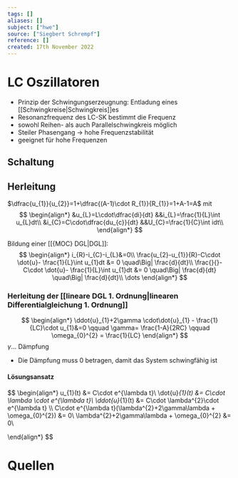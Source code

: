 ```yaml
---
tags: []
aliases: []
subject: ["hwe"]
source: ["Siegbert Schrempf"]
reference: []
created: 17th November 2022
---
```


# LC Oszillatoren
- Prinzip der Schwingungserzeugnung: Entladung eines [[Schwingkreise|Schwingkreis]]es
- Resonanzfrequenz des LC-SK bestimmt die Frequenz
- sowohl Reihen- als auch Parallelschwingkreis möglich 
- Steiler Phasengang $\rightarrow$ hohe Frequenzstabilität
- geeignet für hohe Frequenzen

## Schaltung

## Herleitung
$\dfrac{u_{1}}{u_{2}}=1+\dfrac{(A-1)\cdot R_{1}}{R_{1}}=1+A-1=A$
mit 
$$
\begin{align*}
&u_{L}=L\cdot\dfrac{di}{dt}
&&i_{L}=\frac{1}{L}\int u_{L}dt\\
&i_{C}=C\cdot\dfrac{du_{c}}{dt}
&&U_{C}=\frac{1}{C}\int idt\\
\end{align*}
$$

Bildung einer [[{MOC} DGL|DGL]]:
$$
\begin{align*}
i_{R}-i_{C}-i_{L}&=0\\
\frac{u_{2}-u_{1}}{R}-C\cdot \dot{u}- \frac{1}{L}\int u_{1}dt &= 0 \quad\Big| \frac{d}{dt}\\
\frac{}{}-C\cdot \dot{u}- \frac{1}{L}\int u_{1}dt &= 0 \quad\Big| \frac{d}{dt} \quad\Big| \frac{d}{dt}\\
\dots
\end{align*}
$$

### Herleitung der [[lineare DGL 1. Ordnung|linearen Differentialgleichung 1. Ordnung]]
$$
\begin{align*}
\ddot{u}_{1}+2\gamma \cdot\dot{u}_{1} - \frac{1}{LC}\cdot u_{1}&=0 \qquad \gamma= \frac{1-A}{2RC}  \qquad \omega_{0}^{2} = \frac{1}{LC} 
\end{align*}
$$
$\gamma \dots$ Dämpfung
- Die Dämpfung muss $0$ betragen, damit das System schwingfähig ist
#### Lösungsansatz
$$
\begin{align*}
u_{1}(t) &= C\cdot e^{\lambda t}\\
\dot{u}_{1}(t) &= C\cdot \lambda \cdot e^{\lambda t}\\
\ddot{u}_{1}(t) &= C\cdot \lambda^{2}\cdot e^{\lambda t}
\\\\
C\cdot e^{\lambda t}(\lambda^{2}+2\gamma\lambda + \omega_{0}^{2}) &= 0\\
\lambda^{2}+2\gamma\lambda + \omega_{0}^{2} &= 0\\

\end{align*}
$$



# Quellen




